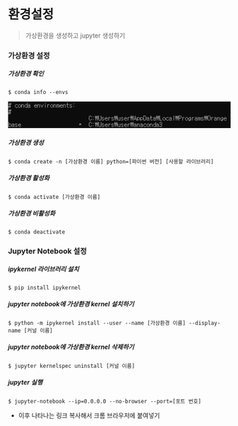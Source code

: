 # 환경설정

> 가상환경을 생성하고 jupyter 생성하기



### 가상환경 설정

##### 가상환경 확인

```shell
$ conda info --envs
```

![image-20210805202651173](configuration.assets/image-20210805202651173.png)



##### 가상환경 생성

```shell
$ conda create -n [가상환경 이름] python=[파이썬 버전] [사용할 라이브러리]
```



##### 가상환경 활성화

```shell
$ conda activate [가상환경 이름]
```



##### 가상환경 비활성화

```shell
$ conda deactivate
```



### Jupyter Notebook 설정

##### ipykernel 라이브러리 설치

```shell
$ pip install ipykernel
```



##### jupyter notebook에 가상환경 kernel 설치하기

```shell
$ python -m ipykernel install --user --name [가상환경 이름] --display-name [커널 이름]
```



##### jupyter notebook에 가상환경 kernel 삭제하기

```shell
$ jupyter kernelspec uninstall [커널 이름]
```



##### jupyter 실행

```shell
$ jupyter-notebook --ip=0.0.0.0 --no-browser --port=[포트 번호]
```

- 이후 나타나는 링크 복사해서 크롬 브라우저에 붙여넣기

